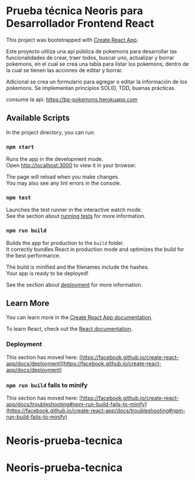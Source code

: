 # Prueba técnica Neoris para Desarrollador Frontend React

This project was bootstrapped with [Create React App](https://github.com/facebook/create-react-app).

Este proyecto utiliza una api pública de pokemons para desarrollar las funcionalidades de crear, traer todos, buscar uno, actualizar y borrar pokemons, en el cual se crea una tabla para listar los pokemons, dentro de la cual se tienen las acciones de editar y borrar.

Adicional se crea un formulario para agregar o editar la información de los pokemons. Se implementan principios SOLID, TDD, buenas prácticas.

consume la api: https://bp-pokemons.herokuapp.com 

## Available Scripts

In the project directory, you can run:

### `npm start`

Runs the app in the development mode.\
Open [http://localhost:3000](http://localhost:3000) to view it in your browser.

The page will reload when you make changes.\
You may also see any lint errors in the console.

### `npm test`

Launches the test runner in the interactive watch mode.\
See the section about [running tests](https://facebook.github.io/create-react-app/docs/running-tests) for more information.

### `npm run build`

Builds the app for production to the `build` folder.\
It correctly bundles React in production mode and optimizes the build for the best performance.

The build is minified and the filenames include the hashes.\
Your app is ready to be deployed!

See the section about [deployment](https://facebook.github.io/create-react-app/docs/deployment) for more information.


## Learn More

You can learn more in the [Create React App documentation](https://facebook.github.io/create-react-app/docs/getting-started).

To learn React, check out the [React documentation](https://reactjs.org/).

### Deployment

This section has moved here: [https://facebook.github.io/create-react-app/docs/deployment](https://facebook.github.io/create-react-app/docs/deployment)

### `npm run build` fails to minify

This section has moved here: [https://facebook.github.io/create-react-app/docs/troubleshooting#npm-run-build-fails-to-minify](https://facebook.github.io/create-react-app/docs/troubleshooting#npm-run-build-fails-to-minify)
# Neoris-prueba-tecnica
# Neoris-prueba-tecnica
